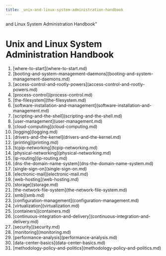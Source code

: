 ```yaml
---
title: _unix-and-linux-system-administration-handbook
---
```


and Linux System Administration Handbook\"

# Unix and Linux System Administration Handbook

1.  \[where-to-start](where-to-start.md)
2.  \[booting-and-system-management-daemons](booting-and-system-management-daemons.md)
3.  \[access-control-and-rootly-powers](access-control-and-rootly-powers.md)
4.  \[process-control](process-control.md)
5.  \[the-filesystem](the-filesystem.md)
6.  \[software-installation-and-management](software-installation-and-management.md)
7.  \[scripting-and-the-shell](scripting-and-the-shell.md)
8.  \[user-management](user-management.md)
9.  \[cloud-computing](cloud-computing.md)
10. \[logging](logging.md)
11. \[drivers-and-the-kernel](drivers-and-the-kernel.md)
12. \[printing](printing.md)
13. \[tcpip-networking](tcpip-networking.md)
14. \[physical-networking](physical-networking.md)
15. \[ip-routing](ip-routing.md)
16. \[dns-the-domain-name-system](dns-the-domain-name-system.md)
17. \[single-sign-on](single-sign-on.md)
18. \[electronic-mail](electronic-mail.md)
19. \[web-hosting](web-hosting.md)
20. \[storage](storage.md)
21. \[the-network-file-system](the-network-file-system.md)
22. \[smb](smb.md)
23. \[configuration-management](configuration-management.md)
24. \[virtualization](virtualization.md)
25. \[containers](containers.md)
26. \[continuous-integration-and-delivery](continuous-integration-and-delivery.md)
27. \[security](security.md)
28. \[monitoring](monitoring.md)
29. \[performance-analysis](performance-analysis.md)
30. \[data-center-basics](data-center-basics.md)
31. \[methodology-policy-and-politics](methodology-policy-and-politics.md)
